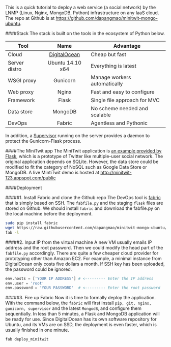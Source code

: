 This is a quick tutorial to deploy a web service (a social network) by the LNMP (Linux, Nginx, MongoDB, Python) infrastructure on any IaaS cloud. The repo at Github is at https://github.com/dapangmao/minitwit-mongo-ubuntu. 

####Stack
The stack is built on the tools in the ecosystem of Python below. 

| Tool   |      Name      |  Advantage |
|----------|:-------------:|------|
| Cloud | [DigitalOcean](https://www.digitalocean.com/) | Cheap but fast |
| Server distro |  Ubuntu 14.10 x64 | Everything is latest |
| WSGI proxy |    Gunicorn   |   Manage workers automatically |
| Web proxy | Nginx |    Fast and easy to configure|
| Framework | Flask |Single file approach for MVC |
| Data store | MongoDB | No scheme needed and scalable|
| DevOps | Fabric | Agentless and Pythonic  |

In addition, a [Supervisor](http://supervisord.org/) running on the server provides a daemon to protect the Gunicorn-Flask process. 

####The MiniTwit app
The MiniTwit application is [an example provided by Flask](https://github.com/mitsuhiko/flask/tree/master/examples/minitwit), which is a prototype of Twitter like multiple-user social network. The original application depends on SQLite. However, the data store could be modified to fit the category of NoSQL such as Google Data Store or MongoDB. A live MintiTwit demo is hosted at http://minitwit-123.appspot.com/public

####Deployment

#####1. Install Fabric and clone the Github repo
The DevOps tool is [fabric](https://github.com/fabric/fabric) that is simply based on SSH. The `fabfile.py` and the staging `flask` files are stored on Github. We should install `fabric` and download the fabfile.py on the local machine before the deployment.
```bash
sudo pip install fabric 
wget https://raw.githubusercontent.com/dapangmao/minitwit-mongo-ubuntu/master/fabfile.py
fab -l
```

#####2. Input IP from the virtual machine
A new VM usually emails IP address and the root password. Then we could modify the head part of the `fabfile.py` accordingly. There are quite a few cheaper cloud provider for prototyping other than Amazon EC2. For example, a minimal instance from DigitalOcean only costs five dollars a month. If SSH key has been uploaded, the password could be ignored. 

```python
env.hosts = ['YOUR IP ADDRESS'] # <--------- Enter the IP address
env.user = 'root'
env.password = 'YOUR PASSWORD'  # <--------- Enter the root password
```

#####3. Fire up Fabric
Now it is time to formally deploy the application. With the command below, the `fabric` will first install `pip, git, nginx, gunicorn, supervisor` and the latest `MongodB`, and configure them sequentially.  In less than 5 minutes, a Flask and MongoDB application will be ready for use. Since DigitalOcean has its own software repository for Ubuntu, and its VMs are on SSD, the deployment is even faster, which is usually finished in one minute.   
```python
fab deploy_minitwit
```


